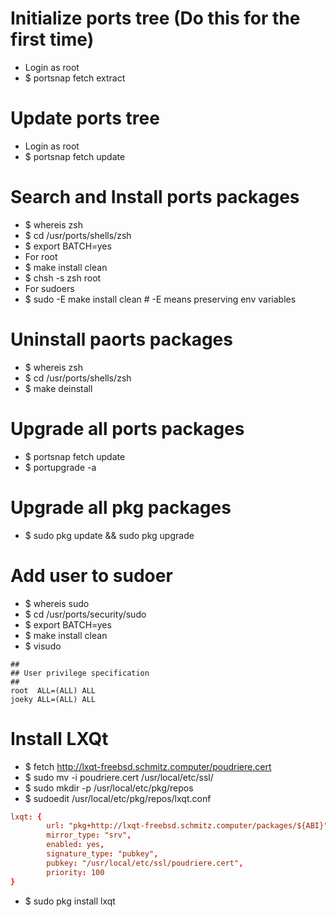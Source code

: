 Initialize ports tree (Do this for the first time)
=====
* Login as root
* $ portsnap fetch extract

Update ports tree
=====
* Login as root
* $ portsnap fetch update

Search and Install ports packages
=====
* $ whereis zsh
* $ cd /usr/ports/shells/zsh
* $ export BATCH=yes
* For root
* $ make install clean
* $ chsh -s zsh root
* For sudoers
* $ sudo -E make install clean # -E means preserving env variables

Uninstall paorts packages
=====
* $ whereis zsh
* $ cd /usr/ports/shells/zsh
* $ make deinstall

Upgrade all ports packages
=====
* $ portsnap fetch update
* $ portupgrade -a

Upgrade all pkg packages
=====
* $ sudo pkg update && sudo pkg upgrade

Add user to sudoer
=====
* $ whereis sudo
* $ cd /usr/ports/security/sudo
* $ export BATCH=yes
* $ make install clean
* $ visudo
```sudoers
##
## User privilege specification
##
root  ALL=(ALL) ALL
joeky ALL=(ALL) ALL
```

Install LXQt
=====
* $ fetch http://lxqt-freebsd.schmitz.computer/poudriere.cert
* $ sudo mv -i poudriere.cert /usr/local/etc/ssl/
* $ sudo mkdir -p /usr/local/etc/pkg/repos
* $ sudoedit /usr/local/etc/pkg/repos/lxqt.conf
```conf
lxqt: {
        url: "pkg+http://lxqt-freebsd.schmitz.computer/packages/${ABI}",
        mirror_type: "srv",
        enabled: yes,
        signature_type: "pubkey",
        pubkey: "/usr/local/etc/ssl/poudriere.cert",
        priority: 100
}
```
* $ sudo pkg install lxqt
